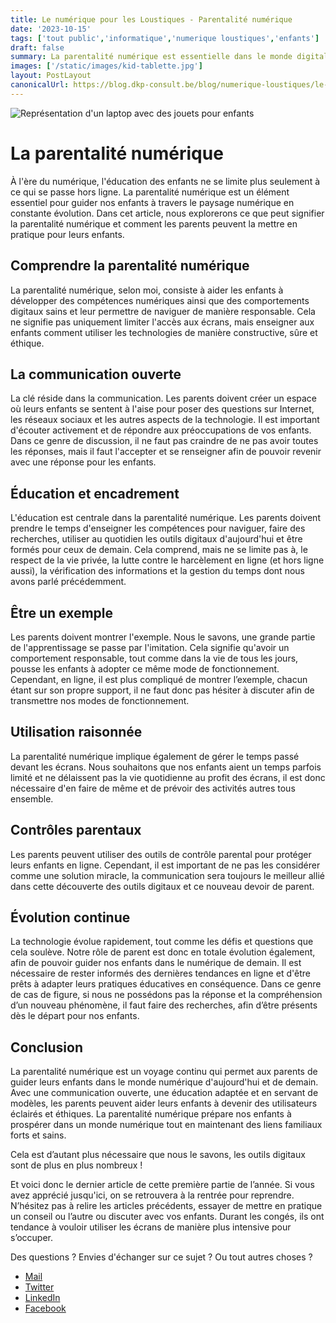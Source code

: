 ```yaml
---
title: Le numérique pour les Loustiques - Parentalité numérique
date: '2023-10-15'
tags: ['tout public','informatique','numerique loustiques','enfants']
draft: false
summary: La parentalité numérique est essentielle dans le monde digital en constante évolution. Découvrez comment aider vos enfants à développer des compétences et des comportements digitaux sains, encourager une communication ouverte, fournir une éducation adéquate, être un modèle responsable et rester informé des dernières tendances. Préparez vos enfants à prospérer dans un monde numérique.
images: ['/static/images/kid-tablette.jpg']
layout: PostLayout
canonicalUrl: https://blog.dkp-consult.be/blog/numerique-loustiques/le-numerique-pour-les-loustiques-parentalite-numerique
---
```


![Représentation d'un laptop avec des jouets pour enfants](/static/images/kid-tablette.jpg "Représentation d'un laptop avec des jouets pour enfants")

# **La parentalité numérique**

À l'ère du numérique, l'éducation des enfants ne se limite plus seulement à ce qui se passe hors ligne. La parentalité numérique est un élément essentiel pour guider nos enfants à travers le paysage numérique en constante évolution. Dans cet article, nous explorerons ce que peut signifier la parentalité numérique et comment les parents peuvent la mettre en pratique pour leurs enfants.

## **Comprendre la parentalité numérique**

La parentalité numérique, selon moi, consiste à aider les enfants à développer des compétences numériques ainsi que des comportements digitaux sains et leur permettre de naviguer de manière responsable. Cela ne signifie pas uniquement limiter l'accès aux écrans, mais enseigner aux enfants comment utiliser les technologies de manière constructive, sûre et éthique.

## **La communication ouverte**

La clé réside dans la communication. Les parents doivent créer un espace où leurs enfants se sentent à l'aise pour poser des questions sur Internet, les réseaux sociaux et les autres aspects de la technologie. Il est important d'écouter activement et de répondre aux préoccupations de vos enfants. Dans ce genre de discussion, il ne faut pas craindre de ne pas avoir toutes les réponses, mais il faut l'accepter et se renseigner afin de pouvoir revenir avec une réponse pour les enfants.

## **Éducation et encadrement**

L'éducation est centrale dans la parentalité numérique. Les parents doivent prendre le temps d'enseigner les compétences pour naviguer, faire des recherches, utiliser au quotidien les outils digitaux d'aujourd'hui et être formés pour ceux de demain. Cela comprend, mais ne se limite pas à, le respect de la vie privée, la lutte contre le harcèlement en ligne (et hors ligne aussi), la vérification des informations et la gestion du temps dont nous avons parlé précédemment.

## **Être un exemple**

Les parents doivent montrer l'exemple. Nous le savons, une grande partie de l'apprentissage se passe par l'imitation. Cela signifie qu'avoir un comportement responsable, tout comme dans la vie de tous les jours, pousse les enfants à adopter ce même mode de fonctionnement. Cependant, en ligne, il est plus compliqué de montrer l’exemple, chacun étant sur son propre support, il ne faut donc pas hésiter à discuter afin de transmettre nos modes de fonctionnement.

## **Utilisation raisonnée**

La parentalité numérique implique également de gérer le temps passé devant les écrans. Nous souhaitons que nos enfants aient un temps parfois limité et ne délaissent pas la vie quotidienne au profit des écrans, il est donc nécessaire d'en faire de même et de prévoir des activités autres tous ensemble.

## **Contrôles parentaux**

Les parents peuvent utiliser des outils de contrôle parental pour protéger leurs enfants en ligne. Cependant, il est important de ne pas les considérer comme une solution miracle, la communication sera toujours le meilleur allié dans cette découverte des outils digitaux et ce nouveau devoir de parent.

## **Évolution continue**

La technologie évolue rapidement, tout comme les défis et questions que cela soulève. Notre rôle de parent est donc en totale évolution également, afin de pouvoir guider nos enfants dans le numérique de demain. Il est nécessaire de rester informés des dernières tendances en ligne et d'être prêts à adapter leurs pratiques éducatives en conséquence. Dans ce genre de cas de figure, si nous ne possédons pas la réponse et la compréhension d’un nouveau phénomène, il faut faire des recherches, afin d’être présents dès le départ pour nos enfants.

## **Conclusion**

La parentalité numérique est un voyage continu qui permet aux parents de guider leurs enfants dans le monde numérique d'aujourd'hui et de demain. Avec une communication ouverte, une éducation adaptée et en servant de modèles, les parents peuvent aider leurs enfants à devenir des utilisateurs éclairés et éthiques. La parentalité numérique prépare nos enfants à prospérer dans un monde numérique tout en maintenant des liens familiaux forts et sains.

Cela est d’autant plus nécessaire que nous le savons, les outils digitaux sont de plus en plus nombreux !

Et voici donc le dernier article de cette première partie de l’année. Si vous avez apprécié jusqu'ici, on se retrouvera à la rentrée pour reprendre. N’hésitez pas à relire les articles précédents, essayer de mettre en pratique un conseil ou l’autre ou discuter avec vos enfants. Durant les congés, ils ont tendance à vouloir utiliser les écrans de manière plus intensive pour s’occuper.



Des questions ? Envies d'échanger sur ce sujet ? Ou tout autres choses ? 

- [Mail](mailto:contact@dkp-consult.be)
- [Twitter](https://twitter.com/dkp_consult)
- [LinkedIn](https://www.linkedin.com/in/pierre-debski/)
- [Facebook](https://www.facebook.com/dkpconsult)